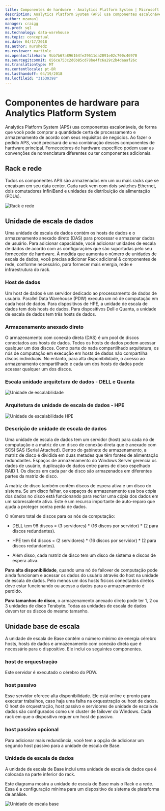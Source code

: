 ```yaml
---
title: Componentes de hardware - Analytics Platform System | Microsoft Docs
description: Analytics Platform System (APS) usa componentes escalonáveis, de forma que você pode comprar a quantidade certa de processamento e armazenamento de acordo com seus requisitos de negócios. Ao fazer o pedido APS, você precisará de uma combinação desses componentes de hardware principal.
author: mzaman1
manager: craigg
ms.prod: sql
ms.technology: data-warehouse
ms.topic: conceptual
ms.date: 04/17/2018
ms.author: murshedz
ms.reviewer: martinle
ms.openlocfilehash: 9bb7b67a896164fe29611da2091e02c700c46970
ms.sourcegitcommit: 056ce753c2d6b85cd78be4fc6a29c2b4daaaf26c
ms.translationtype: MT
ms.contentlocale: pt-BR
ms.lasthandoff: 04/19/2018
ms.locfileid: "31539398"
---
```

# <a name="hardware-components-for-analytics-platform-system"></a>Componentes de hardware para Analytics Platform System

Analytics Platform System (APS) usa componentes escalonáveis, de forma que você pode comprar a quantidade certa de processamento e armazenamento de acordo com seus requisitos de negócios. Ao fazer o pedido APS, você precisará de uma combinação desses componentes de hardware principal. Fornecedores de hardware específico podem usar as convenções de nomenclatura diferentes ou ter componentes adicionais.  
 
  
## <a name="rackandnetwork"></a>Rack e rede 
 
Todos os componentes APS são armazenados em um ou mais racks que se encaixam em seu data center. Cada rack vem com dois switches Ethernet, dois comutadores InfiniBand e unidades de distribuição de alimentação (PDUs).  
  
![Rack e rede](media/rack-and-network.png "APS rack e de rede")  
  
## <a name="datascaleunit"></a>Unidade de escala de dados
 
Uma unidade de escala de dados contém os hosts de dados e o armazenamento anexado direto (DAS) para processar e armazenar dados de usuário. Para adicionar capacidade, você adicionar unidades de escala de dados de acordo com as configurações que são suportadas pelo seu fornecedor de hardware. À medida que aumenta o número de unidades de escala de dados, você precisa adicionar Rack adicional & componentes de rede, conforme necessário, para fornecer mais energia, rede e infraestrutura do rack.  
  
### <a name="data-host"></a>Host de dados  

Um host de dados é um servidor dedicado ao processamento de dados de usuário. Parallel Data Warehouse (PDW) executa um nó de computação em cada host de dados. Para dispositivos de HPE, a unidade de escala de dados tem dois hosts de dados. Para dispositivos Dell e Quanta, a unidade de escala de dados tem três hosts de dados.  
  
### <a name="direct-attached-storage"></a>Armazenamento anexado direto
 
O armazenamento com conexão direta (DAS) é um pool de discos conectados aos hosts de dados. Todos os hosts de dados podem acessar qualquer um dos discos. Como parte do nada compartilhado arquitetura, os nós de computação em execução em hosts de dados não compartilha discos individuais. No entanto, para alta disponibilidade, o acesso ao armazenamento compartilhado e cada um dos hosts de dados pode acessar qualquer um dos discos.  
  
### <a name="data-scale-unit-architecture---dell-and-quanta"></a>Escala unidade arquitetura de dados - DELL e Quanta
  
![Unidade de escalabilidade](media/scalability-unit-dell.png "unidade Dell escalabilidade")  
  
### <a name="data-scale-unit-architecture---hpe"></a>Arquitetura de unidade de escala de dados - HPE 
 
![Unidade de escalabilidade HPE](media/scalability-unit-hpe.png "unidade HPE escalabilidade")  
  
### <a name="data-scale-unit-description"></a>Descrição de unidade de escala de dados

Uma unidade de escala de dados tem um servidor (host) para cada nó de computação e a matriz de um disco de conexão direta que é anexado com SCSI SAS (Serial Attached). Dentro do gabinete de armazenamento, a matriz de disco é dividida em duas metades que têm fontes de alimentação redundantes. Espaços de armazenamento do Windows Server gerencia os dados de usuário, duplicação de dados entre pares de disco espelhado RAID 1. Os discos em cada par de disco são armazenados em diferentes partes da matriz de disco.  
  
A matriz de disco também contém discos de espera ativa e um disco do sistema. Se um disco falhar, os espaços de armazenamento usa boa cópia dos dados no disco está funcionando para recriar uma cópia dos dados em um sobressalente ativo. Este é um recurso importante de auto-reparo que ajuda a proteger contra perda de dados.  
  
O número total de discos para os nós de computação:  
  
-   DELL tem 96 discos = (3 servidores) * (16 discos por servidor) \* (2 para discos redundantes).  
  
-   HPE tem 64 discos = (2 servidores) * (16 discos por servidor) \* (2 para discos redundantes).  
  
-   Além disso, cada matriz de disco tem um disco de sistema e discos de espera ativa.  
  
**Para alta disponibilidade**, quando uma nó de failover de computação pode ainda funcionam e acessar os dados do usuário através do host na unidade de escala de dados. Pelo menos um dos hosts físicos conectados diretos deve estar funcionando ou acesso a dados para o armazenamento é perdido.  
  
**Para tamanhos de disco**, o armazenamento anexado direto pode ter 1, 2 ou 3 unidades de disco Terabyte. Todas as unidades de escala de dados devem ter os discos do mesmo tamanho.  
  
## <a name="basescaleunit"></a>Unidade base de escala 
 
A unidade de escala de Base contém o número mínimo de energia cérebro hosts, hosts de dados e armazenamento com conexão direta que é necessário para o dispositivo. Ele inclui os seguintes componentes.  
  
### <a name="orchestration-host"></a>host de orquestração  
Este servidor é executado o cérebro do PDW.
  
### <a name="passive-host"></a>host passivo  
Esse servidor oferece alta disponibilidade. Ele está online e pronto para executar trabalhos, caso haja uma falha na orquestração ou host de dados. O host de orquestração, host passivo e servidores de unidade de escala de dados são configurados como um cluster de failover do Windows. Cada rack em que o dispositivo requer um host de passivo.  
  
### <a name="optional-passive-host"></a>host passivo opcional  
Para adicionar mais redundância, você tem a opção de adicionar um segundo host passivo para a unidade de escala de Base.  
  
### <a name="data-scale-unit"></a>Unidade de escala de dados  
A unidade de escala de Base inclui uma unidade de escala de dados que é colocada na parte inferior do rack.  
  
Este diagrama mostra a unidade de escala de Base mais o Rack e a rede. Essa é a configuração mínima para um dispositivo de sistema de plataforma de análise.  
  
![Unidade de escala base](media/base-scale-unit.png "unidade de escala de Base")  
 
